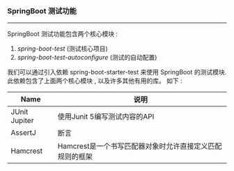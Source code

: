 ### SpringBoot 测试功能
* * *
SpringBoot 测试功能包含两个核心模块 :

1. *spring-boot-test* (测试核心项目)
2. *spring-boot-test-autoconfigure* (测试的自动配置)

我们可以通过引入依赖 spring-boot-starter-test 来使用 SpringBoot 的测试模块.
此依赖包含了上面两个核心模块 , 以及许多其他有用的库。 如下 :

| Name | 说明 |
|---|---|
| JUnit Jupiter | 使用Junit 5编写测试内容的API |
| AssertJ | 断言 |
| Hamcrest | Hamcrest是一个书写匹配器对象时允许直接定义匹配规则的框架 |








